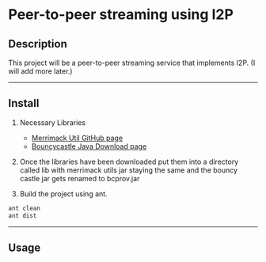 # Peer-to-peer streaming using I2P

## Description

This project will be a peer-to-peer streaming service that implements I2P. (I will add more later.)

---

## Install

1. Necessary Libraries
    - [Merrimack Util GitHub page](https://github.com/kisselz/merrimackutil)
    - [Bouncycastle Java Download page](https://www.bouncycastle.org/download/bouncy-castle-java/)

2. Once the libraries have been downloaded put them into a directory called lib with merrimack utils jar staying the same and the bouncy castle jar gets renamed to bcprov.jar 

3. Build the project using ant.
```bash
ant clean
ant dist 
```

---

## Usage
